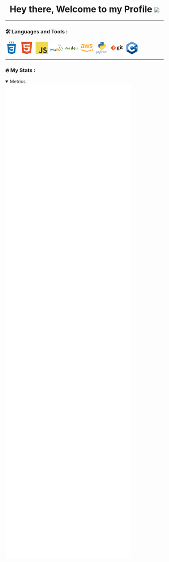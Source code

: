 <div id="header" align="center">
 <h1>
  Hey there, Welcome to my Profile
  <img src="https://media.giphy.com/media/hvRJCLFzcasrR4ia7z/giphy.gif" width="30px"/>
</h1>
</div>

---

### :hammer_and_wrench: Languages and Tools :

<div>
  <img src="https://github.com/devicons/devicon/blob/master/icons/css3/css3-plain-wordmark.svg"  title="CSS3" alt="CSS" width="40" height="40"/>&nbsp;
  <img src="https://github.com/devicons/devicon/blob/master/icons/html5/html5-original.svg" title="HTML5" alt="HTML" width="40" height="40"/>&nbsp;
  <img src="https://github.com/devicons/devicon/blob/master/icons/javascript/javascript-original.svg" title="JavaScript" alt="JavaScript" width="40" height="40"/>&nbsp;
  <img src="https://github.com/devicons/devicon/blob/master/icons/mysql/mysql-original-wordmark.svg" title="MySQL"  alt="MySQL" width="40" height="40"/>&nbsp;
  <img src="https://github.com/devicons/devicon/blob/master/icons/nodejs/nodejs-original-wordmark.svg" title="NodeJS" alt="NodeJS" width="40" height="40"/>&nbsp;
  <img src="https://github.com/devicons/devicon/blob/master/icons/amazonwebservices/amazonwebservices-plain-wordmark.svg" title="AWS" alt="AWS" width="40" height="40"/>&nbsp;
  <img src="https://github.com/devicons/devicon/blob/master/icons/python/python-original-wordmark.svg" title="Python" alt="Python" width="40" height="40"/>&nbsp;
  <img src="https://github.com/devicons/devicon/blob/master/icons/git/git-original-wordmark.svg" title="Git" **alt="Git" width="40" height="40"/>&nbsp;
  <img src="https://github.com/devicons/devicon/blob/master/icons/cplusplus/cplusplus-original.svg" title="C++" alt="C++" width="40" height="40"/>
</div>

---

### :fire: My Stats :

<!--<div>
<details open>
<summary>
Cards
</summary>
<div align="center">

</div>
<div align="center">
<a href="https://github.com/BlimblimCFT">
  <img align="center" src="https://github-readme-stats.vercel.app/api?username=BlimblimCFT&count_private=true&show_icons=true&theme=maroongold&hide_border=true&line_height=20&card_width=0" />
</a>
<a href="https://github.com/BlimblimCFT">
  <img align="center" src="https://github-readme-stats.vercel.app/api/top-langs/?username=BlimblimCFT&count_private=true&show_icons=true&theme=maroongold&hide_border=true&hide=C" />
</a>
</div>
</details>
</div>
-->

<details open>
<summary>
Metrics
</summary>
<img align="center" src="/github-metrics.svg" alt="Metrics" width="400">
</details>

<!--
**BlimblimCFT/BlimblimCFT** is a ✨ _special_ ✨ repository because its `README.md` (this file) appears on your GitHub profile.

[![GitHub Streak](http://github-readme-streak-stats.herokuapp.com?user=BlimblimCFT&theme=dark&background=000000)](https://git.io/streak-stats)

Here are some ideas to get you started:

- 🔭 I’m currently working on ...
- 🌱 I’m currently learning ...
- 👯 I’m looking to collaborate on ...
- 🤔 I’m looking for help with Discord BOT Integration with Whatsapp Cloud API
- 💬 Ask me about anything
- 📫 How to reach me: ...
- ⚡ Fun fact: ...

[![MasterHead](https://raw.githubusercontent.com/BlimblimCFT/BlimblimCFT/7ef95a7ac21fcb5dd50a6223bce3a713b48171e9/header.png)](github.com/BlimblimCFT)



https://media.giphy.com/media/eSwGh3YK54JKU/giphy.gif
<div id="header" align="left">
  <img src="https://raw.githubusercontent.com/BlimblimCFT/BlimblimCFT/main/drpbsigmd9b91.gif" width="797.39" border-radius="100"/>
</div>

<div id="badges">
  <a href="https://www.linkedin.com/in/geovane-cft/">
    <img align="center" src="https://img.shields.io/badge/LinkedIn-blue?style=for-the-badge&logo=linkedin&logoColor=white" alt="LinkedIn Badge"/>
  </a>
  <img align ="center" src="https://komarev.com/ghpvc/?username=BlimblimCFT&style=flat-square&color=blue" alt=""/>
</div>



-->
